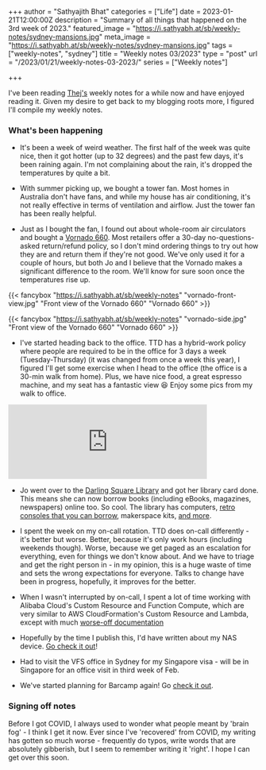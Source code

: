 +++
author = "Sathyajith Bhat"
categories = ["Life"]
date = 2023-01-21T12:00:00Z
description = "Summary of all things that happened on the 3rd week of 2023."
featured_image = "https://i.sathyabh.at/sb/weekly-notes/sydney-mansions.jpg"
meta_image = "https://i.sathyabh.at/sb/weekly-notes/sydney-mansions.jpg" 
tags = ["weekly-notes", "sydney"]
title = "Weekly notes 03/2023"
type = "post"
url = "/2023/01/21/weekly-notes-03-2023/"
series = ["Weekly notes"]

+++

I've been reading [Thej's](https://thejeshgn.com/tag/weekly-notes/) weekly notes for a while now and have enjoyed reading it. Given my desire to get back to my blogging roots more, I figured I'll compile my weekly notes. 

### What's been happening

* It's been a week of weird weather. The first half of the week was quite nice, then it got hotter (up to 32 degrees) and the past few days, it's been raining again. I'm not complaining about the rain, it's dropped the temperatures by quite a bit.

* With summer picking up, we bought a tower fan. Most homes in Australia don't have fans, and while my house has air conditioning, it's not really effective in terms of ventilation and airflow. Just the tower fan has been really helpful.

* Just as I bought the fan, I found out about whole-room air circulators and bought a [Vornado 660](https://vornado.com.au/products/660-large-air-circulator). Most retailers offer a 30-day no-questions-asked return/refund policy, so I don't mind ordering things to try out how they are and return them if they're not good. We've only used it for a couple of hours, but both Jo and I believe that the Vornado makes a significant difference to the room. We'll know for sure soon once the temperatures rise up.

{{< fancybox "https://i.sathyabh.at/sb/weekly-notes" "vornado-front-view.jpg" "Front view of the Vornado 660" "Vornado 660" >}}

{{< fancybox "https://i.sathyabh.at/sb/weekly-notes" "vornado-side.jpg" "Front view of the Vornado 660" "Vornado 660" >}}

* I've started heading back to the office. TTD has a hybrid-work policy where people are required to be in the office for 3 days a week (Tuesday-Thursday) (it was changed from once a week this year), I figured I'll get some exercise when I head to the office (the office is a 30-min walk from home). Plus, we have nice food, a great espresso machine, and my seat has a fantastic view 😆 Enjoy some pics from my walk to office.

<iframe src="https://pxl.mx/p/sathyabhat/518696752604868611/embed?caption=true&likes=false&layout=full" class="pixelfed__embed" style="max-width: 100%; border: 0" width="400" allowfullscreen="allowfullscreen"></iframe><script async defer src="https://pxl.mx/embed.js"></script>


* Jo went over to the [Darling Square Library](https://www.cityofsydney.nsw.gov.au/libraries/darling-square-library) and got her library card done. This means she can now borrow books (including eBooks, magazines, newspapers) online too. So cool. The library has computers, [retro consoles that you can borrow](https://twitter.com/SathyaBhat/status/1615982451754663941), makerspace kits, [and more](https://www.cityofsydney.nsw.gov.au/library-collections). 

* I spent the week on my on-call rotation. TTD does on-call differently - it's better but worse. Better, because it's only work hours (including weekends though). Worse, because we get paged as an escalation for everything, even for things we don't know about. And we have to triage and get the right person in - in my opinion, this is a huge waste of time and sets the wrong expectations for everyone. Talks to change have been in progress, hopefully, it improves for the better.

* When I wasn't interrupted by on-call, I spent a lot of time working with Alibaba Cloud's Custom Resource and Function Compute, which are very similar to AWS CloudFormation's Custom Resource and Lambda, except with much [worse-off documentation](https://mastodon.social/@Sathyabhat/109657392195788611)

* Hopefully by the time I publish this, I'd have written about my NAS device. [Go check it out](https://sathyabh.at/2023/01/21/asustor-lockerstor4-as6604t/)!

* Had to visit the VFS office in Sydney for my Singapore visa - will be in Singapore for an office visit in third week of Feb.

* We've started planning for Barcamp again! Go [check it out](https://planning.barcampbangalore.com/help-us-plan-the-next-edition-of-barcamp-bangalore/).


### Signing off notes

Before I got COVID, I always used to wonder what people meant by 'brain fog' - I think I get it now. Ever since I've 'recovered' from COVID, my writing has gotten so much worse - frequently do typos, write words that are absolutely gibberish, but I seem to remember writing it 'right'. I hope I can get over this soon.
